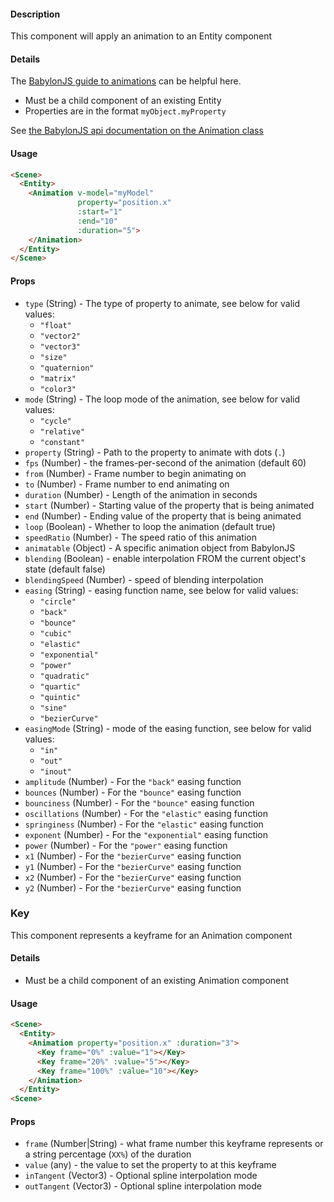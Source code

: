 #### Description

This component will apply an animation to an Entity component

#### Details

The [BabylonJS guide to animations](https://doc.babylonjs.com/babylon101/animations) can be helpful here.

 - Must be a child component of an existing Entity
 - Properties are in the format `myObject.myProperty`

See [the BabylonJS api documentation on the Animation class](https://doc.babylonjs.com/api/classes/babylon.animation)

#### Usage

```html
<Scene>
  <Entity>
    <Animation v-model="myModel"
               property="position.x"
               :start="1"
               :end="10"
               :duration="5">
    </Animation>
  </Entity>
</Scene>
```

#### Props

 - `type` (String) - The type of property to animate, see below for valid values:
    - `"float"`
    - `"vector2"`
    - `"vector3"`
    - `"size"`
    - `"quaternion"`
    - `"matrix"`
    - `"color3"`
 - `mode` (String) - The loop mode of the animation, see below for valid values:
    - `"cycle"`
    - `"relative"`
    - `"constant"`
 - `property` (String) - Path to the property to animate with dots (`.`)
 - `fps` (Number) - the frames-per-second of the animation (default 60)
 - `from` (Number) - Frame number to begin animating on
 - `to` (Number) - Frame number to end animating on
 - `duration` (Number) - Length of the animation in seconds
 - `start` (Number) - Starting value of the property that is being animated
 - `end` (Number) - Ending value of the property that is being animated
 - `loop` (Boolean) - Whether to loop the animation (default true)
 - `speedRatio` (Number) - The speed ratio of this animation
 - `animatable` (Object) - A specific animation object from BabylonJS
 - `blending` (Boolean) - enable interpolation FROM the current object's state (default false)
 - `blendingSpeed` (Number) - speed of blending interpolation
 - `easing` (String) - easing function name, see below for valid values:
    - `"circle"`
    - `"back"`
    - `"bounce"`
    - `"cubic"`
    - `"elastic"`
    - `"exponential"`
    - `"power"`
    - `"quadratic"`
    - `"quartic"`
    - `"quintic"`
    - `"sine"`
    - `"bezierCurve"`
 - `easingMode` (String) - mode of the easing function, see below for valid values:
    - `"in"`
    - `"out"`
    - `"inout"`
 - `amplitude` (Number) - For the `"back"` easing function
 - `bounces` (Number) - For the `"bounce"` easing function
 - `bounciness` (Number) - For the `"bounce"` easing function
 - `oscillations` (Number) - For the `"elastic"` easing function
 - `springiness` (Number) - For the `"elastic"` easing function
 - `exponent` (Number) - For the `"exponential"` easing function
 - `power` (Number) - For the `"power"` easing function
 - `x1` (Number) - For the `"bezierCurve"` easing function
 - `y1` (Number) - For the `"bezierCurve"` easing function
 - `x2` (Number) - For the `"bezierCurve"` easing function
 - `y2` (Number) - For the `"bezierCurve"` easing function

### Key

This component represents a keyframe for an Animation component

#### Details

 - Must be a child component of an existing Animation component

#### Usage

```html
<Scene>
  <Entity>
    <Animation property="position.x" :duration="3">
      <Key frame="0%" :value="1"></Key>
      <Key frame="20%" :value="5"></Key>
      <Key frame="100%" :value="10"></Key>
    </Animation>
  </Entity>
<Scene>
```

#### Props

 - `frame` (Number|String) - what frame number this keyframe represents or a string percentage (`XX%`) of the duration
 - `value` (any) - the value to set the property to at this keyframe
 - `inTangent` (Vector3) - Optional spline interpolation mode
 - `outTangent` (Vector3) - Optional spline interpolation mode
